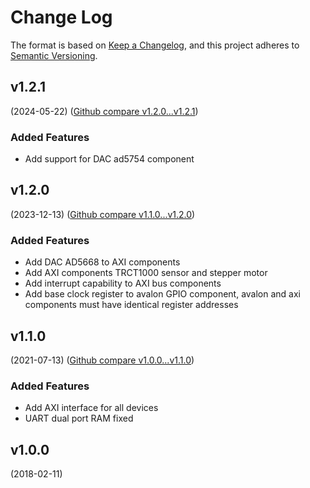 # Change Log

The format is based on [Keep a Changelog](https://keepachangelog.com/en/1.0.0/),
and this project adheres to [Semantic Versioning](https://semver.org/spec/v2.0.0.html).



## v1.2.1
(2024-05-22) ([Github compare v1.2.0...v1.2.1](https://github.com/flink-project/flinkvhdl/compare/v1.2.0...v1.2.1))

### Added Features
* Add support for DAC ad5754 component



## v1.2.0
(2023-12-13) ([Github compare v1.1.0...v1.2.0](https://github.com/flink-project/flinkvhdl/compare/v1.1.0...v1.2.0))

### Added Features
* Add DAC AD5668 to AXI components
* Add AXI components TRCT1000 sensor and stepper motor
* Add interrupt capability to AXI bus components
* Add base clock register to avalon GPIO component, avalon and axi components must have identical register addresses



## v1.1.0
(2021-07-13) ([Github compare v1.0.0...v1.1.0](https://github.com/flink-project/flinkvhdl/compare/v1.0.0...v1.1.0))

### Added Features
* Add AXI interface for all devices
* UART dual port RAM fixed



## v1.0.0
(2018-02-11)

